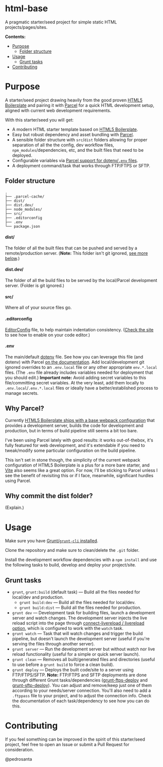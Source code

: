 # html-base

A pragmatic starter/seed project for simple static HTML projects/pages/sites.

**Contents:**

- [Purpose](#purpose)
  * [Folder structure](#folder-structure)
- [Usage](#usage)
  * [Grunt tasks](#grunt-tasks)
- [Contributing](#contributing)

# Purpose

A starter/seed project drawing heavily from the good proven [HTML5 Boilerplate](https://html5boilerplate.com) and pairing it with [Parcel](https://parceljs.org) for a quick HTML development setup, aligned with current web development requirements.

With this starter/seed you will get:

- A modern HTML starter template based on [HTML5 Boilerplate](https://html5boilerplate.com).
- Easy but robust dependency and asset bundling with [Parcel](https://parceljs.org).
- A sensible folder structure with `src`/`dist` folders allowing for proper separation of all the the config, dev workflow files, `npm_modules`/dependencies, etc, and the built files that need to be deployed.
- Configurable variables via [Parcel support for dotenv/`.env` files](https://parceljs.org/features/node-emulation/#.env-files).
- A deployment command/task that works through FTP/FTPS or SFTP.

## Folder structure

```
.
├── .parcel-cache/
├── dist/
├── dist.dev/
├── node_modules/
├── src/
├── .editorconfig
├── .env
└── package.json
```

#### dist/

The folder of all the built files that can be pushed and served by a remote/production server. (**Note:** This folder isn't git ignored, [see more below](#why-commit-the-dist-folder).)

#### dist.dev/

The folder of all the build files to be served by the local/Parcel development server. (Folder is git ignored.)

#### src/

Where all of your source files go.

#### .editorconfig

[EditorConfig](https://editorconfig.org) file, to help maintain indentation consistency. ([Check the site](https://editorconfig.org/#download) to see how to enable on your code editor.)

#### .env

The main/default [dotenv](https://github.com/motdotla/dotenv) file. See how you can leverage this file (and dotenv) with Parcel [on the documentation](https://parceljs.org/features/node-emulation/#.env-files). Add local/development git ignored overrides to an `.env.local` file or any other appropriate `env.*.local` files. (The `.env` file already includes variables needed for deployment that you should edit.) **Important note:** Avoid adding secret variables to this file/committing secret variables. At the very least, add them locally to `.env.local`/`.env.*.local` files or ideally have a better/established process to manage secrets.

## Why Parcel?

Currently [HTML5 Boilerplate ships with a base webpack configuration](https://github.com/h5bp/html5-boilerplate/issues/2650) that provides a development server, builds the code for development and production, but in terms of build pipeline still seems a bit too bare.

I've been using Parcel lately with good results: it works out-of-thebox, it's fully featured for web development, and it's extendable if you need to tweak/modify some particular configuration on the build pipeline.

This isn't set in stone though, the simplicity of the current webpack configuration of HTML5 Boilerplate is a plus for a more bare starter, and [Vite](https://vitejs.dev) also seems like a great option. For now, I'll be sticking to Parcel unless I see the benefit of revisiting this or if I face, meanwhile, significant hurdles using Parcel.

## Why commit the dist folder?

(Explain.)

# Usage

Make sure you have [Grunt/`grunt-cli` installed](https://gruntjs.com/getting-started#installing-the-cli).

Clone the repository and make sure to clean/delete the `.git` folder.

Install the development workflow dependencies with a `npm install` and use the following tasks to build, develop and deploy your project/site.

## Grunt tasks

- `grunt`, `grunt:build` (default task) — Build all the files needed for local/dev and production.
  - `grunt build:dev` — Build all the files needed for local/dev.
  - `grunt build:dist` — Build all the files needed for production.
- `grunt dev` — Development task for building files, launch a development server and watch changes. The development server injects the live reload script into the page through [connect-livereload / livereload option](https://github.com/gruntjs/grunt-contrib-connect#livereload), which is configured to work with the `watch` task.
- `grunt watch` — Task that will watch changes and trigger the build pipeline, but doesn't launch the development server (useful if you're serving the files through another server).
- `grunt server` — Run the development server but without watch nor live reload functionality (useful for a simple or quick server launch).
- `grunt clean` — Removes all built/generated files and directories (useful to use before a `grunt build` to force a clean build).
- `grunt deploy` — Deploys the built code/site to a server using FTP/FTPS/SFTP. **Note:** FTP/FTPS and SFTP deployments are done through different Grunt tasks/dependencies ([grunt-ftps-deploy](https://github.com/dYb/grunt-ftps-deploy) and [grunt-sftp-deploy](https://github.com/thrashr888/grunt-sftp-deploy)). You can adjust and remove/keep just one of them according to your needs/server connection. You'll also need to add a `.ftppass` file to your project, and to adjust the connection info. Check the documentation of each task/dependency to see how you can do this.

# Contributing

If you feel something can be improved in the spirit of this starter/seed project, feel free to open an Issue or submit a Pull Request for consideration.

@pedrosanta
